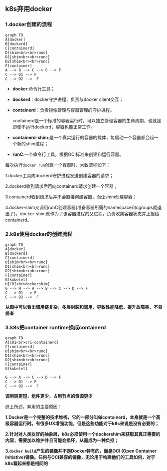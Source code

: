 ## k8s弃用docker

### 1.docker创建的流程

```mermaid
graph TD
A[docker] 
B[dockerd]
C[containerd]
D[shim<br><br>runc]
D1[shim<br><br>runc]
D2[shim<br><br>runc]
F[container]
A --> B --> C --> D --> F
C --> D1 --> F
C --> D2 -->  F
```

- **docker**:命令行工具；

- **dockerd**：docker守护进程，负责与docker client交互；

- **containerd**：负责镜像管理与容器管理的守护进程。

  containerd是一个标准的容器运行时，可以独立管理容器的生命周期，也就是即使不运行dockerd，容器也能正常工作。

- **containerd-shim**:是一个真实运行的容器的载体，每启动一个容器都会起一个新的shim进程；

- **runC**:一个命令行工具，根据OCI标准来创建和运行容器。

每次执行`docker run`创建一个容器时，大致流程如下：

1.docker工具向dockerd守护进程发送创建容器的请求；

2.dockerd收到请求后再向containerd请求创建一个容器；

3.containerd收到请求后并不会直接创建容器，而让shim创建容器；

4.docker-shim又调用runC创建容器(准备容器所需的namespace和cgroups就退出了)，docker-shim就作为了该容器进程的父进程，负责收集容器状态并上报给containerd。

### 2.k8s使用docker的创建流程

```mermaid
graph TD
A[docker] 
B[dockerd]
C[containerd]
D[shim<br><br>runc]
D1[shim<br><br>runc]
D2[shim<br><br>runc]
F[container]
G[kubelet]
H[CRI<br>dockershim]
G --> H --> A --> B --> C --> D --> F
C --> D1 --> F
C --> D2 -->  F
```

**从图中可以看出调用链复杂，多层封装和调用，导致性能降低、提升故障率、不易排查**

### 3.k8s把container runtime换成containerd

```mermaid
graph TD
A[CRI<br>cri-containerd]
C[containerd]
D[shim<br><br>runc]
D1[shim<br><br>runc]
D2[shim<br><br>runc]
F[container]
G[kubelet]

G --> A --> C --> D --> F
C --> D1 --> F
C --> D2 -->  F
```

**调用链更短，组件更少，占用节点的资源更少**



综上所述，弃用的主要原因：

**1.Docker是一个完整的技术堆栈，它的一部分叫做containerd，本身就是一个高级容器运行时。有很多UX增强功能，但是这些功能对于k8s来说是没有必要的；**

**2.针对对人类友好的抽象层，k8s必须使用一个dockershim来获取其真正需要的内容，需要加以维护并且可能会损坏，从而成为一种负担；**

**3.`docker build`产生的镜像并不是Docker特有的，而是OCI (Open Container Initiative)镜像。任何与OCI兼容的镜像，无论用于构建他们的工具如何，对于k8s看起来都是相同的**